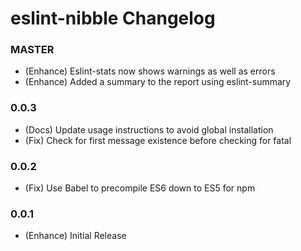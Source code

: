 # eslint-nibble Changelog

### MASTER
- (Enhance) Eslint-stats now shows warnings as well as errors
- (Enhance) Added a summary to the report using eslint-summary

### 0.0.3
- (Docs) Update usage instructions to avoid global installation
- (Fix)  Check for first message existence before checking for fatal


### 0.0.2
- (Fix) Use Babel to precompile ES6 down to ES5 for npm


### 0.0.1
- (Enhance) Initial Release
